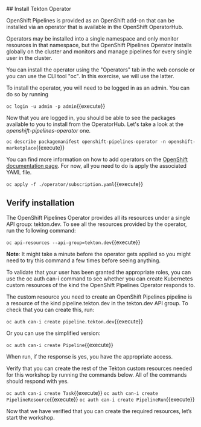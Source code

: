 ## Install Tekton Operator

OpenShift Pipelines is provided as an OpenShift add-on that can be installed via an
operator that is available in the OpenShift OperatorHub.

Operators may be installed into a single namespace and only monitor resources in that
namespace, but the OpenShift Pipelines Operator installs globally on the cluster and monitors
and manage pipelines for every single user in the cluster.

You can install the operator using the "Operators" tab in the web console or you can use the CLI tool "oc". In this exercise, we will use the latter.

To install the operator, you will need to be logged in as an admin. You can do so by running

`oc login -u admin -p admin`{{execute}}

Now that you are logged in, you should be able to see the packages available to you to install from the OperatorHub. Let's take a look at the _openshift-pipelines-operator_ one.

`oc describe packagemanifest openshift-pipelines-operator -n openshift-marketplace`{{execute}}

You can find more information on how to add operators on the [OpenShift documentation page](https://docs.openshift.com/container-platform/4.2/operators/olm-adding-operators-to-cluster.html). For now, all you need to do is apply the associated YAML file.

`oc apply -f ./operator/subscription.yaml`{{execute}}

## Verify installation

The OpenShift Pipelines Operator provides all its resources under a single API group: tekton.dev. To see all the resources provided by the operator, run the following command:

`oc api-resources --api-group=tekton.dev`{{execute}}

**Note**: It might take a minute before the operator gets applied so you might need to try this command a few times before seeing anything.

To validate that your user has been granted the appropriate roles, you can use the oc auth can-i command to see whether you can create Kubernetes custom resources of the kind the OpenShift Pipelines Operator responds to.

The custom resource you need to create an OpenShift Pipelines pipeline is a resource of the kind pipeline.tekton.dev in the tekton.dev API group. To check that you can create this, run:

`oc auth can-i create pipeline.tekton.dev`{{execute}}

Or you can use the simplified version:

`oc auth can-i create Pipeline`{{execute}}

When run, if the response is yes, you have the appropriate access.

Verify that you can create the rest of the Tekton custom resources needed for this workshop by running the commands below. All of the commands should respond with yes.

`oc auth can-i create Task`{{execute}}
`oc auth can-i create PipelineResource`{{execute}}
`oc auth can-i create PipelineRun`{{execute}}

Now that we have verified that you can create the required resources, let’s start the workshop.
